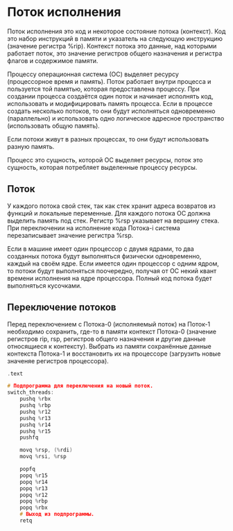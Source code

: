 # Поток исполнения

Поток исполнения это код и некоторое состояние потока (контекст).
Код это набор инструкций в памяти и указатель на следующую инструкцию (значение регистра %rip).
Контекст потока это данные, над которыми работает поток, это значение регистров общего назначения и регистра флагов и содержимое памяти.

Процессу операционная система (ОС) выделяет ресурсу (процессорное время и память).
Поток работает внутри процесса и пользуется той памятью, которая предоставлена процессу.
При создании процесса создаётся один поток и начинает исполнять код, использовать и модифицировать память процесса.
Если в процессе создать несколько потоков, то они будут исполняться одновременно (параллельно) и использовать одно логическое адресное пространство (использовать общую память).

Если потоки живут в разных процессах, то они будут использовать разную память.

Процесс это сущность, которой ОС выделяет ресурсы, поток это сущность, которая потребляет выделенные процессу ресурсы.

## Поток

У каждого потока свой стек, так как стек хранит адреса возвратов из функций и локальные переменные.
Для каждого потока ОС должна выделить память под стек. Регистр %rsp указывает на вершину стека.
При переключении на исполнение кода Потока-i система перезаписывает значение регистра %rsp.

Если в машине имеет один процессор с двумя ядрами, то два созданных потока будут выполняться физически одновременно, каждый на своём ядре.
Если имеется один процессор с одним ядром, то потоки будут выполняться поочередно, получая от ОС некий квант времени исполнения на ядре процессора. Полный код потока будет выполняться кусочками.

## Переключение потоков

Перед переключением с Потока-0 (исполняемый поток) на Поток-1 необходимо сохранить, где-то в памяти контекст Потока-0 (значение регистров rip, rsp, регистров общего назначения и другие данные относящиеся к контексту). Выбрать из памяти сохранённые данные контекста Потока-1 и восстановить их на процессоре (загрузить новые значеняе регистров процессора).

```c
.text

# Подпрограмма для переключения на новый поток.
switch_threads:
	pushq %rbx
	pushq %rbp
	pushq %r12
	pushq %r13
	pushq %r14
	pushq %r15
	pushfq

	movq %rsp, (%rdi)
	movq %rsi, %rsp

	popfq
	popq %r15
	popq %r14
	popq %r13
	popq %r12
	popq %rbp
	popq %rbx
	# Выход из подпрограммы.
	retq
  ```
